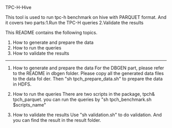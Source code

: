 TPC-H-Hive

This tool is used to run tpc-h benchmark on hive with PARQUET format. And it covers two parts:1.Run the TPC-H queries 2.Validate the results

This README contains the following topics.
1. How to generate and prepare the data
2. How to run the queries
3. How to validate the results

----
1. How to generate and prepare the data
For the DBGEN part, please refer to the README in dbgen folder.
Please copy all the generated data files to the data fol
der. Then "sh tpch_prepare_data.sh" to prepare the data in HDFS.
 
2. How to run the queries
There are two scripts in the package, tpch& tpch_parquet. you can run the queries by "sh tpch_benchmark.sh $scripts_name"
3. How to validate the results
Use "sh validation.sh" to do validation. And you can find the result in the result folder.
